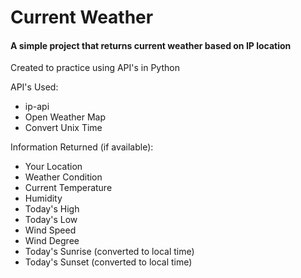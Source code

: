 # Current Weather

#### A simple project that returns current weather based on IP location

Created to practice using API's in Python

API's Used:

* ip-api
* Open Weather Map
* Convert Unix Time

Information Returned (if available):

* Your Location
* Weather Condition
* Current Temperature
* Humidity
* Today's High
* Today's Low
* Wind Speed
* Wind Degree
* Today's Sunrise (converted to local time)
* Today's Sunset (converted to local time)
